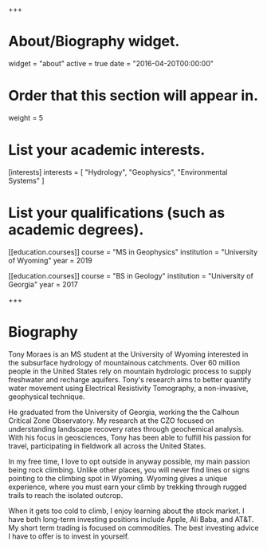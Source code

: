 +++
# About/Biography widget.
widget = "about"
active = true
date = "2016-04-20T00:00:00"

# Order that this section will appear in.
weight = 5

# List your academic interests.
[interests]
  interests = [
    "Hydrology",
    "Geophysics",
    "Environmental Systems"
  ]

# List your qualifications (such as academic degrees).

[[education.courses]]
  course = "MS in Geophysics"
  institution = "University of Wyoming"
  year = 2019

[[education.courses]]
  course = "BS in Geology"
  institution = "University of Georgia"
  year = 2017
 
+++

# Biography

Tony Moraes is an MS student at the University of Wyoming interested in the subsurface hydrology of mountainous catchments. Over 60 million people in the United States rely on mountain hydrologic process to supply freshwater and recharge aquifers. Tony's research aims to better quantify water movement using Electrical Resistivity Tomography, a non-invasive, geophysical technique.  

He graduated from the University of Georgia, working the the Calhoun Critical Zone Observatory. My research at the CZO focused on understanding landscape recovery rates through geochemical analysis. With his focus in geosciences, Tony has been able to fulfill his passion for travel, participating in fieldwork all across the United States.

In my free time, I love to opt outside in anyway possible, my main passion being rock climbing. Unlike other places, you will never find lines or signs pointing to the climbing spot in Wyoming. Wyoming gives a unique experience, where you must earn your climb by trekking through rugged trails to reach the isolated outcrop. 

When it gets too cold to climb, I enjoy learning about the stock market. I have both long-term investing positions include Apple, Ali Baba, and AT&T. My short term trading is focused on commodities. The best investing advice I have to offer is to invest in yourself. 
